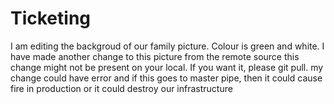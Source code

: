 # Ticketing
I am editing the backgroud of our family picture.
Colour is green and white.
I have made another change to this picture from the remote source
this change might not be present on your local.
If you want it, please git pull.
my change could have error and if this goes to master pipe,
then it could cause fire in production or it could destroy our
infrastructure

